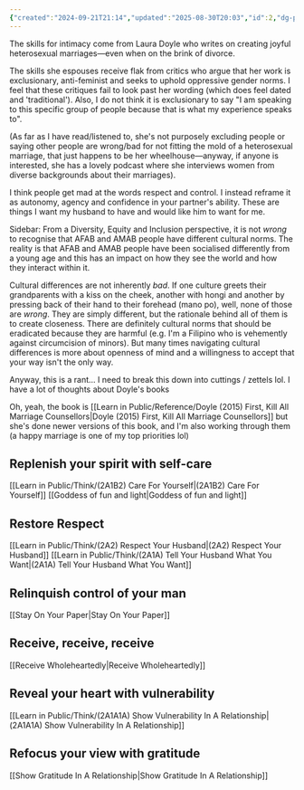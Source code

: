 ```yaml
---
{"created":"2024-09-21T21:14","updated":"2025-08-30T20:03","id":2,"dg-permalink":"2-skills-intimacy","dg-publish":true,"noteIcon":"signpost","dg-path":"Think/Skills for Intimacy.md","permalink":"/2-skills-intimacy/","dgPassFrontmatter":true}
---
```


The skills for intimacy come from Laura Doyle who writes on creating joyful heterosexual marriages—even when on the brink of divorce. 

The skills she espouses receive flak from critics who argue that her work is exclusionary, anti-feminist and seeks to uphold oppressive gender norms. I feel that these critiques fail to look past her wording (which does feel dated and 'traditional'). Also, I do not think it is exclusionary to say "I am speaking to this specific group of people because that is what my experience speaks to". 

(As far as I have read/listened to, she's not purposely excluding people or saying other people are wrong/bad for not fitting the mold of a heterosexual marriage, that just happens to be her wheelhouse—anyway, if anyone is interested, she has a lovely podcast where she interviews women from diverse backgrounds about their marriages).

I think people get mad at the words respect and control. I instead reframe it as autonomy, agency and confidence in your partner's ability. These are things I want my husband to have and would like him to want for me. 

Sidebar: From a Diversity, Equity and Inclusion perspective, it is not _wrong_ to recognise that AFAB and AMAB people have different cultural norms. The reality is that AFAB and AMAB people have been socialised differently from a young age and this has an impact on how they see the world and how they interact within it. 

Cultural differences are not inherently _bad_. If one culture greets their grandparents with a kiss on the cheek, another with hongi and another by pressing back of their hand to their forehead (mano po), well, none of those are _wrong_. They are simply different, but the rationale behind all of them is to create closeness. There are definitely cultural norms that should be eradicated because they are harmful (e.g. I'm a Filipino who is vehemently against circumcision of minors). But many times navigating cultural differences is more about openness of mind and a willingness to accept that your way isn't the only way. 

Anyway, this is a rant... I need to break this down into cuttings / zettels lol. I have a lot of thoughts about Doyle's books

Oh, yeah, the book is [[Learn in Public/Reference/Doyle (2015) First, Kill All Marriage Counsellors\|Doyle (2015) First, Kill All Marriage Counsellors]] but she's done newer versions of this book, and I'm also working through them (a happy marriage is one of my top priorities lol)
## Replenish your spirit with self-care
[[Learn in Public/Think/(2A1B2) Care For Yourself\|(2A1B2) Care For Yourself]]
[[Goddess of fun and light\|Goddess of fun and light]]
## Restore Respect 
[[Learn in Public/Think/(2A2) Respect Your Husband\|(2A2) Respect Your Husband]] 
[[Learn in Public/Think/(2A1A) Tell Your Husband What You Want\|(2A1A) Tell Your Husband What You Want]]

## Relinquish control of your man 
[[Stay On Your Paper\|Stay On Your Paper]]

## Receive, receive, receive 
[[Receive Wholeheartedly\|Receive Wholeheartedly]]

## Reveal your heart with vulnerability 
[[Learn in Public/Think/(2A1A1A) Show Vulnerability In A Relationship\|(2A1A1A) Show Vulnerability In A Relationship]]

## Refocus your view with gratitude 
[[Show Gratitude In A Relationship\|Show Gratitude In A Relationship]]
